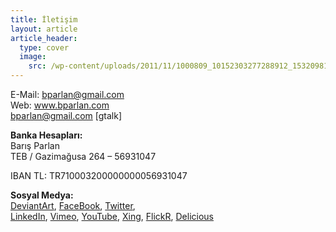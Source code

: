 ```yaml
---
title: İletişim
layout: article
article_header:
  type: cover
  image:
    src: /wp-content/uploads/2011/11/1000809_10152303277288912_1532098153_n.jpg
---
```

<div class="ttr_start">
</div>

E-Mail: bparlan@gmail.com  
Web: <a title="Baris Parlan Web Page" href="http://www.bparlan.com" target="_blank" rel="noopener">www.bparlan.com</a>  
bparlan@gmail.com [gtalk]

**Banka Hesapları:**  
Barış Parlan  
TEB / Gazimağusa 264 – 56931047

IBAN TL: TR710003200000000056931047

**Sosyal Medya:**  
<a title="Siyah.deviantart.com" href="%20http://siyah.deviantart.com/" target="_blank" rel="noopener">DeviantArt</a>, <a title="Facebook Bar?? Parlan" href="http://www.facebook.com/bparlan" target="_blank" rel="noopener">FaceBook</a>, <a title="Bparlan Twitter" href="http://twitter.com/bparlan" target="_blank" rel="noopener">Twitter</a>,<a title="Bparlan Linkedin" href="http://www.linkedin.com/in/siyah" target="_blank" rel="noopener"><br /> LinkedIn</a>, <a title="Vimeo Bparlan" href="http://www.vimeo.com/parlan" target="_blank" rel="noopener">Vimeo</a>, <a title="Youtube 16ya9" href="http://www.youtube.com/user/16ya9" target="_blank" rel="noopener">YouTube</a>, <a title="Bparlan Xing" href="https://www.xing.com/profile/Baris_Parlan" target="_blank" rel="noopener">Xing</a>, <a title="Bparlan Flickr" href="http://www.flickr.com/photos/bparlan/" target="_blank" rel="noopener">FlickR</a>, <a title="Bparlan Delicious" href="http://delicious.com/bparlan" target="_blank" rel="noopener">Delicious</a>

<div class="ttr_end">
</div>